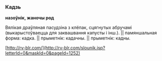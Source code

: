 ### Кадзь
**назоўнік, жаночы род**

Вялікая драўляная пасудзіна з клёпак, сцягнутых абручамі (выкарыстоўваецца для заквашвання капусты і інш.). || памяншальная форма: кадка. || прыметнік: кадачны. || прыметнік: кадны.

<a rel="author">[http://rv-blr.com/](http://rv-blr.com/slounik.jsp?letterId=0&maskId=0&pageId=1252)</a>
